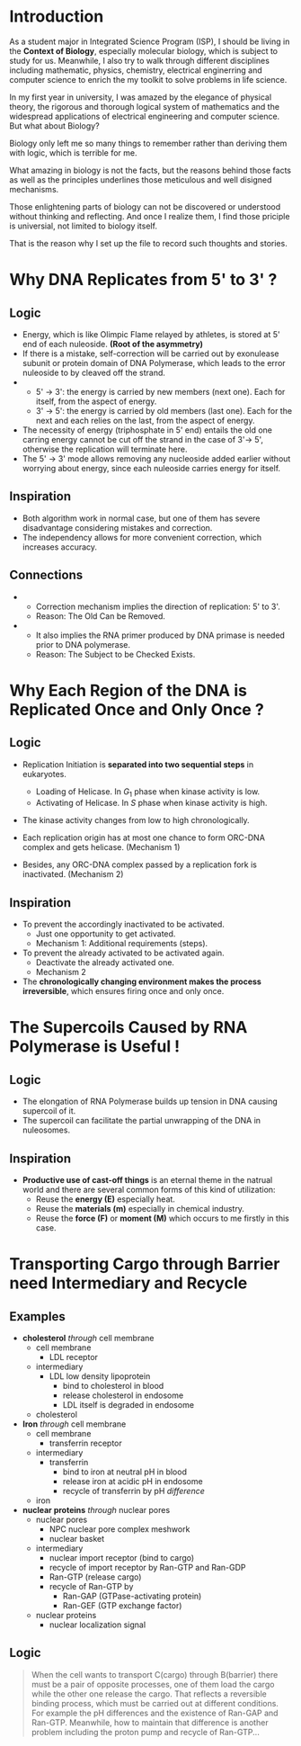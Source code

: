 # Introduction
As a student major in Integrated Science Program (ISP), I should be living in the **Context of Biology**, especially molecular biology, which is subject to study for us. Meanwhile, I also try to walk through different disciplines including mathematic, physics, chemistry, electrical enginerring and computer science to enrich the my toolkit to solve problems in life science.

In my first year in university, I was amazed by the elegance of physical theory, the rigorous and thorough logical system of mathematics and the widespread applications of electrical engineering and computer science. But what about Biology?

Biology only left me so many things to remember rather than deriving them with logic, which is terrible for me.

What amazing in biology is not the facts, but the reasons behind those facts as well as the principles underlines those meticulous and well disigned mechanisms.

Those enlightening parts of biology can not be discovered or understood without thinking and reflecting. And once I realize them, I find those priciple is universial, not limited to biology itself.

That is the reason why I set up the file to record such thoughts and stories.

# Why DNA Replicates from 5' to 3' ?
## Logic
* Energy, which is like Olimpic Flame relayed by athletes, is stored at 5' end of each nuleoside. **(Root of the asymmetry)**
* If there is a mistake, self-correction will be carried out by exonulease subunit or protein domain of DNA Polymerase, which leads to the error nuleoside to by cleaved off the strand.
* 
    * 5' $\rightarrow$ 3': the energy is carried by new members (next one). Each for itself, from the aspect of energy.
    * 3' $\rightarrow$ 5': the energy is carried by old members (last one). Each for the next and each relies on the last, from the aspect of energy.
* The necessity of energy (triphosphate in 5' end) entails the old one carring energy cannot be cut off the strand in the case of 3'$\rightarrow$ 5', otherwise the replication will terminate here.
* The 5' $\rightarrow$ 3' mode allows removing any nucleoside added earlier without worrying about energy, since each nuleoside carries energy for itself.
## Inspiration
* Both algorithm work in normal case, but one of them has severe disadvantage considering mistakes and correction.
* The independency allows for more convenient correction, which increases accuracy.
## Connections
* 
    * Correction mechanism implies the direction of replication: 5' to 3'.
    * Reason: The Old Can be Removed.
* 
    * It also implies the RNA primer produced by DNA primase is needed prior to DNA polymerase.
    * Reason: The Subject to be Checked Exists.

# Why Each Region of the DNA is Replicated Once and Only Once ?
## Logic
* Replication Initiation is **separated into two sequential steps** in eukaryotes.
    * Loading of Helicase. In $G_1$ phase when kinase activity is low.
    * Activating of Helicase. In $S$ phase when kinase activity is high.

* The kinase activity changes from low to high chronologically.

* Each replication origin has at most one chance to form ORC-DNA complex and gets helicase. (Mechanism 1)

* Besides, any ORC-DNA complex passed by a replication fork is inactivated. (Mechanism 2)

## Inspiration

* To prevent the accordingly inactivated to be activated.
    * Just one opportunity to get activated.
    * Mechanism 1: Additional requirements (steps).
* To prevent the already activated to be activated again.
    * Deactivate the already activated one.
    * Mechanism 2
* The **chronologically changing environment makes the process irreversible**, which ensures firing once and only once.

# The Supercoils Caused by RNA Polymerase is Useful !

## Logic
* The elongation of RNA Polymerase builds up tension in DNA causing supercoil of it.
* The supercoil can facilitate the partial unwrapping of the DNA in nuleosomes.

## Inspiration
* **Productive use of cast-off things** is an eternal theme in the natrual world and there are several common forms of this kind of utilization:
  * Reuse the **energy (E)** especially heat.
  * Reuse the **materials (m)** especially in chemical industry.
  * Reuse the **force (F)** or **moment (M)** which occurs to me firstly in this case. 

# Transporting Cargo through Barrier need Intermediary and Recycle
## Examples
* **cholesterol** *through* cell membrane
  * cell membrane
    * LDL receptor
  * intermediary
    * LDL low density lipoprotein
      * bind to cholesterol in blood
      * release cholesterol in endosome
      * LDL itself is degraded in endosome
  * cholesterol
* **Iron** *through* cell membrane
  * cell membrane
    * transferrin receptor
  * intermediary
    * transferrin
      * bind to iron at neutral pH in blood
      * release iron at acidic pH in endosome
      * recycle of transferrin by pH *difference*
  * iron
* **nuclear proteins** *through* nuclear pores
  * nuclear pores
    * NPC nuclear pore complex meshwork
    * nuclear basket
  * intermediary
    * nuclear import receptor (bind to cargo)
    * recycle of import receptor by Ran-GTP and Ran-GDP
    * Ran-GTP (release cargo)
    * recycle of Ran-GTP by 
      * Ran-GAP (GTPase-activating protein)
      * Ran-GEF (GTP exchange factor)
  * nuclear proteins 
    * nuclear localization signal
  
## Logic
> When the cell wants to transport C(cargo) through B(barrier) there must be a pair of opposite processes,
> one of them load the cargo while the other one release the cargo.
> That reflects a reversible binding process, which must be carried out at different conditions.
> For example the pH differences and the existence of Ran-GAP and Ran-GTP.
> Meanwhile, how to maintain that difference is another problem including the proton pump and recycle of Ran-GTP...


